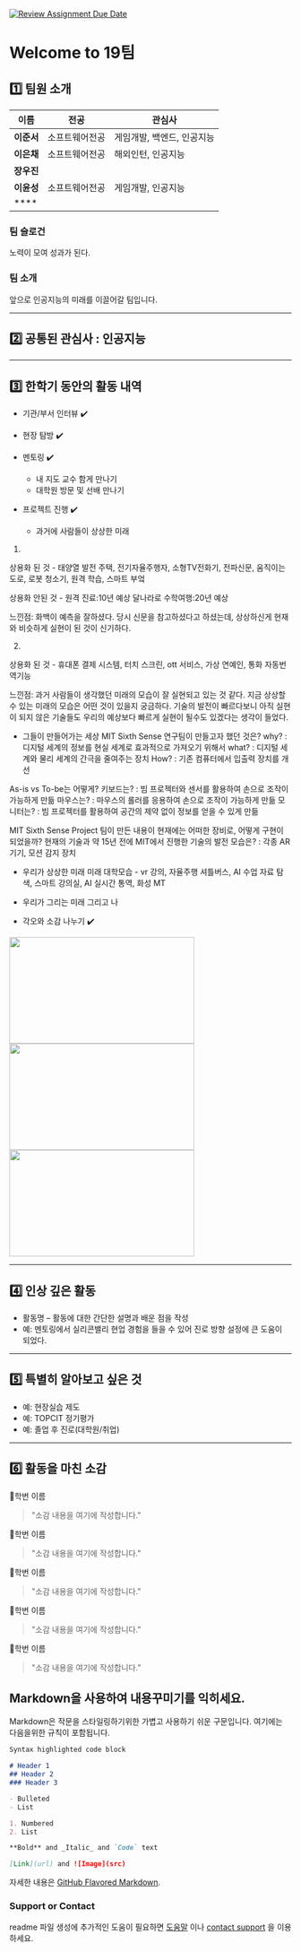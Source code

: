 [![Review Assignment Due Date](https://classroom.github.com/assets/deadline-readme-button-22041afd0340ce965d47ae6ef1cefeee28c7c493a6346c4f15d667ab976d596c.svg)](https://classroom.github.com/a/74LBcwD_)
# Welcome to 19팀

## 1️⃣ 팀원 소개

| **이름** | **전공** | **관심사** |
| --- | --- | --- |
| **이준서** | 소프트웨어전공 | 게임개발, 백엔드, 인공지능 |
| **이은채** | 소프트웨어전공 | 해외인턴, 인공지능 |
| **장우진** |  |
| **이윤성** | 소프트웨어전공 | 게임개발, 인공지능 |
| **** |  |  |

### 팀 슬로건

노력이 모여 성과가 된다.

### 팀 소개

앞으로 인공지능의 미래를 이끌어갈 팀입니다.

***

## 2️⃣ 공통된 관심사 : 인공지능

***

## 3️⃣ 한학기 동안의 활동 내역 

- 기관/부서 인터뷰 ✔️  

- 현장 탐방 ✔️  

- 멘토링 ✔️  
  - 내 지도 교수 함게 만나기
  - 대학원 방문 및 선배 만나기

- 프로젝트 진행 ✔️  
  - 과거에 사람들이 상상한 미래
1.
상용화 된 것 -
태양열 발전 주택, 전기자율주행자, 소형TV전화기, 전파신문, 움직이는 도로, 로봇 청소기,
원격 학습, 스마트 부엌

상용화 안된 것 - 
원격 진료:10년 예상
달나라로 수학여행:20년 예상

느낀점: 화백이 예측을 잘하셨다. 당시 신문을 참고하셨다고 하셨는데, 상상하신게 
현재와 비슷하게 실현이 된 것이 신기하다.

2.
상용화 된 것 -
휴대폰 결제 시스템, 터치 스크린, ott 서비스, 가상 연예인, 통화 자동번역기능

느낀점: 과거 사람들이 생각했던 미래의 모습이 잘 실현되고 있는 것 같다. 지금 상상할 수 있는 미래의 모습은 어떤 것이 있을지 궁금하다. 기술의 발전이 빠르다보니 아직 실현이 되지 않은 기술들도 우리의 예상보다 빠르게 실현이 될수도 있겠다는 생각이 들었다.

  - 그들이 만들어가는 세상
 MIT Sixth Sense 연구팀이 만들고자 했던 것은?
 why? : 디지털 세계의 정보를 현실 세계로 효과적으로 가져오기 위해서
 what? : 디지털 세계와 물리 세계의 간극을 줄여주는 장치
 How? : 기존 컴퓨터에서 입출력 장치를 개선

As-is vs To-be는 어떻게?
 키보드는? : 빔 프로젝터와 센서를 활용하여 손으로 조작이 가능하게 만듦
 마우스는? : 마우스의 롤러를 응용하여 손으로 조작이 가능하게 만듦
 모니터는? : 빔 프로젝터를 활용하여 공간의 제약 없이 정보를 얻을 수 있게 만듦

MIT Sixth Sense Project 팀이 만든 내용이 현재에는 어떠한 장비로, 어떻게 구현이 되었을까?
현재의 기술과 약 15년 전에 MIT에서 진행한 기술의 발전 모습은?
 : 각종 AR 기기, 모션 감지 장치


  - 우리가 상상한 미래
미래 대학모습 - 
vr 강의, 자율주행 셔틀버스, AI 수업 자료 탐색, 스마트 강의실, AI 실시간 통역, 화성 MT

  - 우리가 그리는 미래 그리고 나

- 각오와 소감 나누기 ✔️  


<!-- 활동 사진 추가 예시 -->
<img src="https://pixnio.com/free-images/2017/08/14/2017-08-14-13-09-09-960x651.jpg?text=활동사진1" width="330" height="190"/>
<img src="https://pixnio.com/free-images/2017/08/14/2017-08-14-20-51-02-960x640.jpg?text=활동사진2" width="330" height="190"/>
<img src="https://pixnio.com/free-images/2017/08/15/2017-08-15-10-05-39-960x640.jpg?text=활동사진3" width="330" height="190"/>

***

## 4️⃣ 인상 깊은 활동

- 활동명 – 활동에 대한 간단한 설명과 배운 점을 작성  
- 예: 멘토링에서 실리콘밸리 현업 경험을 들을 수 있어 진로 방향 설정에 큰 도움이 되었다.  

***

## 5️⃣ 특별히 알아보고 싶은 것
- 예: 현장실습 제도
- 예: TOPCIT 정기평가
- 예: 졸업 후 진로(대학원/취업)

***

## 6️⃣ 활동을 마친 소감

🔗학번 이름  
> "소감 내용을 여기에 작성합니다."

🔗학번 이름  
> "소감 내용을 여기에 작성합니다."

🔗학번 이름  
> "소감 내용을 여기에 작성합니다."

🔗학번 이름  
> "소감 내용을 여기에 작성합니다."

🔗학번 이름  
> "소감 내용을 여기에 작성합니다."


## Markdown을 사용하여 내용꾸미기를 익히세요.

Markdown은 작문을 스타일링하기위한 가볍고 사용하기 쉬운 구문입니다. 여기에는 다음을위한 규칙이 포함됩니다.

```markdown
Syntax highlighted code block

# Header 1
## Header 2
### Header 3

- Bulleted
- List

1. Numbered
2. List

**Bold** and _Italic_ and `Code` text

[Link](url) and ![Image](src)
```

자세한 내용은 [GitHub Flavored Markdown](https://guides.github.com/features/mastering-markdown/).

### Support or Contact

readme 파일 생성에 추가적인 도움이 필요하면 [도움말](https://help.github.com/articles/about-readmes/) 이나 [contact support](https://github.com/contact) 을 이용하세요.

